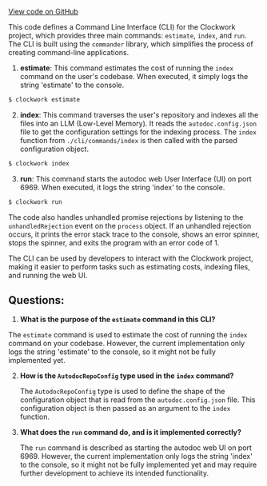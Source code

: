 [View code on GitHub](https://github.com/context-labs/autodoc/blob/master/src/index.ts)

This code defines a Command Line Interface (CLI) for the Clockwork project, which provides three main commands: `estimate`, `index`, and `run`. The CLI is built using the `commander` library, which simplifies the process of creating command-line applications.

1. **estimate**: This command estimates the cost of running the `index` command on the user's codebase. When executed, it simply logs the string 'estimate' to the console.

```bash
$ clockwork estimate
```

2. **index**: This command traverses the user's repository and indexes all the files into an LLM (Low-Level Memory). It reads the `autodoc.config.json` file to get the configuration settings for the indexing process. The `index` function from `./cli/commands/index` is then called with the parsed configuration object.

```bash
$ clockwork index
```

3. **run**: This command starts the autodoc web User Interface (UI) on port 6969. When executed, it logs the string 'index' to the console.

```bash
$ clockwork run
```

The code also handles unhandled promise rejections by listening to the `unhandledRejection` event on the `process` object. If an unhandled rejection occurs, it prints the error stack trace to the console, shows an error spinner, stops the spinner, and exits the program with an error code of 1.

The CLI can be used by developers to interact with the Clockwork project, making it easier to perform tasks such as estimating costs, indexing files, and running the web UI.
## Questions: 
 1. **What is the purpose of the `estimate` command in this CLI?**

   The `estimate` command is used to estimate the cost of running the `index` command on your codebase. However, the current implementation only logs the string 'estimate' to the console, so it might not be fully implemented yet.

2. **How is the `AutodocRepoConfig` type used in the `index` command?**

   The `AutodocRepoConfig` type is used to define the shape of the configuration object that is read from the `autodoc.config.json` file. This configuration object is then passed as an argument to the `index` function.

3. **What does the `run` command do, and is it implemented correctly?**

   The `run` command is described as starting the autodoc web UI on port 6969. However, the current implementation only logs the string 'index' to the console, so it might not be fully implemented yet and may require further development to achieve its intended functionality.